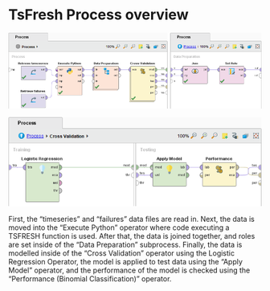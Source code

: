 # TsFresh Process overview

![](../../.gitbook/assets/image%20%285%29.png)



![](../../.gitbook/assets/image%20%284%29.png)



First, the “timeseries” and “failures” data files are read in. Next, the data is moved into the “Execute Python” operator where code executing a TSFRESH function is used. After that, the data is joined together, and roles are set inside of the “Data Preparation” subprocess. Finally, the data is modelled inside of the “Cross Validation” operator using the Logistic Regression Operator, the model is applied to test data using the “Apply Model” operator, and the performance of the model is checked using the “Performance \(Binomial Classification\)” operator.

